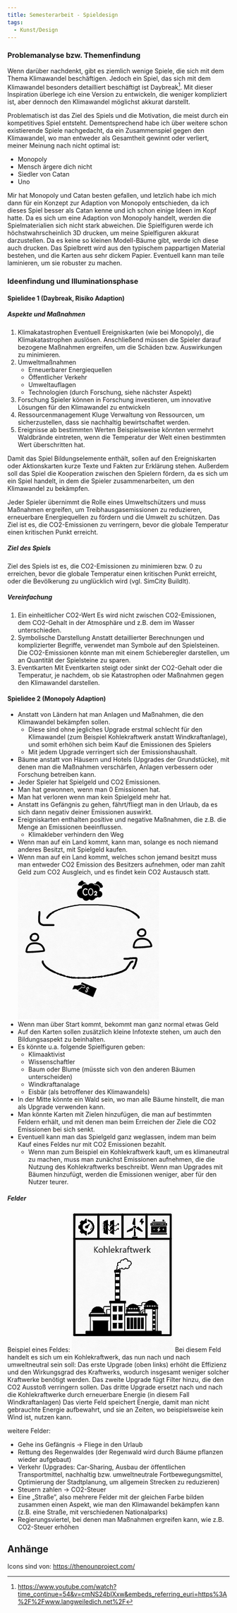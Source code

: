 ```yaml
---
title: Semesterarbeit - Spieldesign
tags:
  - Kunst/Design
---
```


### Problemanalyse bzw. Themenfindung

Wenn darüber nachdenkt, gibt es ziemlich wenige Spiele, die sich mit dem Thema Klimawandel beschäftigen. Jedoch ein Spiel, das sich mit dem Klimawandel besonders detailliert beschäftigt ist Daybreak[^1]. Mit dieser Inspiration überlege ich eine Version zu entwickeln, die weniger kompliziert ist, aber dennoch den Klimawandel möglichst akkurat darstellt.

Problematisch ist das Ziel des Spiels und die Motivation, die meist durch ein kompetitives Spiel entsteht. Dementsprechend habe ich über weitere schon existierende Spiele nachgedacht, da ein Zusammenspiel gegen den Klimawandel, wo man entweder als Gesamtheit gewinnt oder verliert, meiner Meinung nach nicht optimal ist:

- Monopoly
- Mensch ärgere dich nicht
- Siedler von Catan
- Uno

Mir hat Monopoly und Catan besten gefallen, und letzlich habe ich mich dann für ein  Konzept zur Adaption von Monopoly entschieden, da ich dieses Spiel besser als Catan kenne und ich schon einige Ideen im Kopf hatte. Da es sich um eine Adaption von Monopoly handelt, werden die Spielmaterialien sich nicht stark abweichen. Die Spielfiguren werde ich höchstwahrscheinlich 3D drucken, um meine Spielfiguren akkurat darzustellen. Da es keine so kleinen Modell-Bäume gibt, werde ich diese auch drucken. Das Spielbrett wird aus den typischem pappartigen Material bestehen, und die Karten aus sehr dickem Papier. Eventuell kann man teile laminieren, um sie robuster zu machen.

### Ideenfindung und Illuminationsphase

#### Spielidee 1 (Daybreak, Risiko Adaption)

##### Aspekte und Maßnahmen

1. Klimakatastrophen
	Eventuell Ereigniskarten (wie bei Monopoly), die Klimakatastrophen auslösen. Anschließend müssen die Spieler darauf bezogene Maßnahmen ergreifen, um die Schäden bzw. Auswirkungen zu minimieren.
2. Umweltmaßnahmen
	- Erneuerbarer Energiequellen
	- Öffentlicher Verkehr
	- Umweltauflagen
	- Technologien (durch Forschung, siehe nächster Aspekt)
3. Forschung
	Spieler können in Forschung investieren, um innovative Lösungen für den Klimawandel zu entwickeln
4. Ressourcenmanagement
	Kluge Verwaltung von Ressourcen, um sicherzustellen, dass sie nachhaltig bewirtschaftet werden.
5. Ereignisse ab bestimmten Werten
	Beispielsweise könnten vermehrt Waldbrände eintreten, wenn die Temperatur der Welt einen bestimmten Wert überschritten hat.

Damit das Spiel Bildungselemente enthält, sollen auf den Ereigniskarten oder Aktionskarten kurze Texte und Fakten zur Erklärung stehen. Außerdem soll das Spiel die Kooperation zwischen den Spielern fördern, da es sich um ein Spiel handelt, in dem die Spieler zusammenarbeiten, um den Klimawandel zu bekämpfen. 

Jeder Spieler übernimmt die Rolle eines Umweltschützers und muss Maßnahmen ergreifen, um Treibhausgasemissionen zu reduzieren, erneuerbare Energiequellen zu fördern und die Umwelt zu schützen. Das Ziel ist es, die CO2-Emissionen zu verringern, bevor die globale Temperatur einen kritischen Punkt erreicht.

##### Ziel des Spiels

Ziel des Spiels ist es, die CO2-Emissionen zu minimieren bzw. 0 zu erreichen, bevor die globale Temperatur einen kritischen Punkt erreicht, oder die Bevölkerung zu unglücklich wird (vgl. SimCity BuildIt).

##### Vereinfachung

1. Ein einheitlicher CO2-Wert
	Es wird nicht zwischen CO2-Emissionen, dem CO2-Gehalt in der Atmosphäre und z.B. dem im Wasser unterschieden.
2. Symbolische Darstellung
	Anstatt detaillierter Berechnungen und komplizierter Begriffe, verwendet man Symbole auf den Spielsteinen. Die CO2-Emissionen könnte man mit einem Schieberegler darstellen, um an Quantität der Spielsteine zu sparen.
3. Eventkarten
	Mit Eventkarten steigt oder sinkt der CO2-Gehalt oder die Temperatur, je nachdem, ob sie Katastrophen oder Maßnahmen gegen den Klimawandel darstellen. 

#### Spielidee 2 (Monopoly Adaption)

- Anstatt von Ländern hat man Anlagen und Maßnahmen, die den Klimawandel bekämpfen sollen.
	- Diese sind ohne jegliches Upgrade erstmal schlecht für den Klimawandel (zum Beispiel Kohlekraftwerk anstatt Windkraftanlage), und somit erhöhen sich beim Kauf die Emissionen des Spielers
	- Mit jedem Upgrade verringert sich der Emissionshaushalt.
- Bäume anstatt von Häusern und Hotels (Upgrades der Grundstücke), mit denen man die Maßnahmen verschärfen, Anlagen verbessern oder Forschung betreiben kann.
- Jeder Spieler hat Spielgeld und CO2 Emissionen.
- Man hat gewonnen, wenn man 0 Emissionen hat.
- Man hat verloren wenn man kein Spielgeld mehr hat.
- Anstatt ins Gefängnis zu gehen, fährt/fliegt man in den Urlaub, da es sich dann negativ deiner Emissionen auswirkt.
- Ereigniskarten enthalten positive und negative Maßnahmen, die z.B. die Menge an Emissionen beeinflussen.
	- Klimakleber verhindern den Weg
- Wenn man auf ein Land kommt, kann man, solange es noch niemand anderes Besitzt, mit Spielgeld kaufen.
- Wenn man auf ein Land kommt, welches schon jemand besitzt muss man entweder CO2 Emission des Besitzers aufnehmen, oder man zahlt Geld zum CO2 Ausgleich, und es findet kein CO2 Austausch statt.
  ![](./Monopoly_Handel.png)
- Wenn man über Start kommt, bekommt man ganz normal etwas Geld
- Auf den Karten sollen zusätzlich kleine Infotexte stehen, um auch den Bildungsaspekt zu beinhalten.
- Es könnte u.a. folgende Spielfiguren geben:
	- Klimaaktivist
	- Wissenschaftler
	- Baum oder Blume (müsste sich von den anderen Bäumen unterscheiden)
	- Windkraftanalage
	- Eisbär (als betroffener des Klimawandels)
- In der Mitte könnte ein Wald sein, wo man alle Bäume hinstellt, die man als Upgrade verwenden kann.
- Man könnte Karten mit Zielen hinzufügen, die man auf bestimmten Feldern erhält, und mit denen man beim Erreichen der Ziele die CO2 Emissionen bei sich senkt.
- Eventuell kann man das Spielgeld ganz weglassen, indem man beim Kauf eines Feldes nur mit CO2 Emissionen bezahlt.
	- Wenn man zum Beispiel ein Kohlekraftwerk kauft, um es klimaneutral zu machen, muss man zunächst Emissionen aufnehmen, die die Nutzung des Kohlekraftwerks beschreibt. Wenn man Upgrades mit Bäumen hinzufügt, werden die Emissionen weniger, aber für den Nutzer teurer.

##### Felder

Beispiel eines Feldes:
![](./Beispiel_Feld.png)
Bei diesem Feld handelt es sich um ein Kohlekraftwerk, das nun nach und nach umweltneutral sein soll:
Das erste Upgrade (oben links) erhöht die Effizienz und den Wirkungsgrad des Kraftwerks, wodurch insgesamt weniger solcher Kraftwerke benötigt werden.
Das zweite Upgrade fügt Filter hinzu, die den CO2 Ausstoß verringern sollen.
Das dritte Upgrade ersetzt nach und nach die Kohlekraftwerke durch erneuerbare Energie (in diesem Fall Windkraftanlagen) 
Das vierte Feld speichert Energie, damit man nicht gebrauchte Energie aufbewahrt, und sie an Zeiten, wo beispielsweise kein Wind ist, nutzen kann.

weitere Felder:
- Gehe ins Gefängnis → Fliege in den Urlaub
- Rettung des Regenwaldes (der Regenwald wird durch Bäume pflanzen wieder aufgebaut)
- Verkehr (Upgrades: Car-Sharing, Ausbau der öffentlichen Transportmittel, nachhaltig bzw. umweltneutrale Fortbewegungsmittel, Optimierung der Stadtplanung, um allgemein Strecken zu reduzieren)
- Steuern zahlen → CO2-Steuer
- Eine „Straße”, also mehrere Felder mit der gleichen Farbe bilden zusammen einen Aspekt, wie man den Klimawandel bekämpfen kann (z.B. eine Straße, mit verschiedenen Nationalparks)
- Regierungsviertel, bei denen man Maßnahmen ergreifen kann, wie z.B. CO2-Steuer erhöhen

## Anhänge

Icons sind von: https://thenounproject.com/

[^1]: https://www.youtube.com/watch?time_continue=54&v=cmNS24bIXxw&embeds_referring_euri=https%3A%2F%2Fwww.langweiledich.net%2F